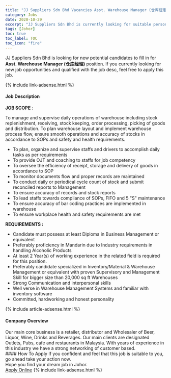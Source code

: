 ```yaml
---
title: "JJ Suppliers Sdn Bhd Vacancies Asst. Warehouse Manager (仓库经理)" 
category: Jobs 
date: 2020-10-29 
excerpt: "JJ Suppliers Sdn Bhd is currently looking for suitable person to fill in the Asst. Warehouse Manager (仓库经理) which positioned at Johor" 
tags: [Johor] 
toc: true 
toc_label: TOC 
toc_icon: "fire" 
--- 
```


<p>JJ Suppliers Sdn Bhd is looking for new potential candidates to fill in for <b>Asst. Warehouse Manager (仓库经理)</b> position. If you currently looking for new job opportunities and qualified with the job desc, feel free to apply this job.
</p>{% include link-adsense.html %} 
<div><div><h4>Job Description</h4></div><div><div><span><div><p><strong>JOB SCOPE</strong>&#160;:</p><p>To manage and supervise daily operations of warehouse including stock replenishment, receiving, stock keeping, order processing, picking of goods and distribution. To plan warehouse layout and implement warehouse process flow, ensure smooth operations and accuracy of stocks in accordance to SOPs and safety and health requirements.</p><ul><li>To plan, organize and supervise staffs and drivers to accomplish daily tasks as per requirements</li><li>To provide OJT and coaching to staffs for job competency</li><li>To oversee the efficiency of receipt, storage and delivery of goods in accordance to SOP&#160;</li><li>To monitor documents flow and proper records are maintained</li><li>To conduct daily or periodical cycle count of stock and submit reconciled reports to Management</li><li>To ensure accuracy of records and stock reports</li><li>To lead staffs towards compliance of SOPs, FIFO and 5 "S" maintenance</li><li>To ensure accuracy of bar coding practices are implemented in warehouse</li><li>To ensure workplace health and safety requirements are met</li></ul><p><strong>REQUIREMENTS :</strong></p><ul><li>Candidate must possess at least Diploma in Business Management or equivalent</li><li>Preferably proficiency in Mandarin due to Industry requirements in handling Alcoholic Products</li><li>At least 2&#160;Year(s) of working experience in the related field is required for this position.</li><li>Preferably candidate specialized in Inventory/Material &amp; Warehouse Management or equivalent with proven Supervisory and Management Skill for bigger size than 20,000 sq ft Warehouses</li><li>Strong Communication and interpersonal skills&#160;</li><li>Well verse in Warehouse Management Systems and familiar with inventory software</li><li>Committed, hardworking and honest personality&#160;</li></ul></div></span></div></div></div> 
{% include article-adsense.html %} 
<div><div><h4>Company Overview</h4></div><div><div><span><div><div>Our main core business is a retailer, distributor and Wholesaler of Beer, Liquor, Wine, Drinks and Beverages. Our main clients are designated Outlets, Pubs, cafe and restaurants in Malaysia. With years of experience in this industry we have a strong networking of customer based.</div></div></span></div></div></div> 
#### How To Apply 
If you confident and feel that this job is suitable to you, go ahead take your action now. <br/> 
Hope you find your dream job in Johor. <br/> 
<a href="https://www.jobstreet.com.my/en/job/asst-warehouse-manager-仓库经理-4413685?jobId=jobstreet-my-job-4413685&sectionRank=17&token=0~4e0c7a81-5c92-485b-aa3f-8d9639f2c0e4&fr=SRP%20View%20In%20New%20Ta" class="btn btn--info" target="_blank" rel="nofollow noopenner">Apply Online</a> 
{% include link-adsense.html %} 